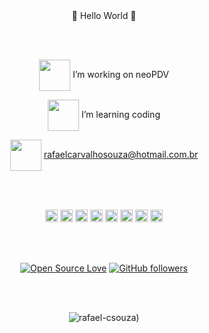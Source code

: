 <div align="center"> 👋 Hello World 👋
  
<br><br>

<img align="center" src="https://media.giphy.com/media/WUlplcMpOCEmTGBtBW/giphy.gif" width="50">  I’m working on neoPDV

<img align="center" src="https://media.giphy.com/media/ULb3E2pDABUMurdUBE/giphy.gif" width="50">  I’m learning coding

<img align="center" src="https://media.giphy.com/media/llyrYHjdYqv690JhQn/giphy.gif" width="50"> rafaelcarvalhosouza@hotmail.com.br

<br><br>

<code><img height="20" src="https://img.shields.io/badge/HTML5-E34F26?style=for-the-badge&logo=html5&logoColor=white"></code>
<code><img height="20" src="https://img.shields.io/badge/-CSS-333333?style=flat&logo=CSS3&logoColor=1572B6"></code>
<code><img height="20" src="https://img.shields.io/badge/JavaScript-F7DF1E?style=for-the-badge&logo=javascript&logoColor=black"></code> 
<code><img height="20" src="https://img.shields.io/badge/React-20232A?style=for-the-badge&logo=react&logoColor=61DAFB"></code>
<code><img height="20" src="https://img.shields.io/badge/-Git-20232A?style=flat&logo=git&logoColor=007ACC"></code>
<code><img height="20" src="https://img.shields.io/badge/Ubuntu-E95420?style=for-the-badge&logo=ubuntu&logoColor=white"></code>
<code><img height="20" src="https://img.shields.io/badge/-VS%20Code-333333?style=flat&logo=visual-studio-code&logoColor=007ACC"></code>
<code><img height="20" src="https://img.shields.io/badge/Bitbucket-330F63?style=for-the-badge&logo=bitbucket&logoColor=white"></code>

<br><br>

[![Open Source Love](https://badges.frapsoft.com/os/v2/open-source.svg?v=103)](https://github.com/rafael-csouza)
[![GitHub followers](https://img.shields.io/github/followers/rafael-csouza?label=Follow&style=social)](https://github.com/rafael-csouza/?tab=follow)

<br><br>

<p align="center"> <img src="https://github-readme-stats.vercel.app/api?username=rafael-csouza&show_icons=true&theme=gotham" alt="rafael-csouza)" />
